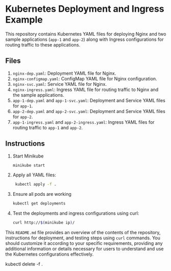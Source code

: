 # Kubernetes Deployment and Ingress Example

This repository contains Kubernetes YAML files for deploying Nginx and two sample applications (`app-1` and `app-2`) along with Ingress configurations for routing traffic to these applications.

## Files

1. `nginx-dep.yaml`: Deployment YAML file for Nginx.
2. `nginx-configmap.yaml`: ConfigMap YAML file for Nginx configuration.
3. `nginx-svc.yaml`: Service YAML file for Nginx.
4. `nginx-ingress.yaml`: Ingress YAML file for routing traffic to Nginx and the sample applications.
5. `app-1-dep.yaml` and `app-1-svc.yaml`: Deployment and Service YAML files for `app-1`.
6. `app-2-dep.yaml` and `app-2-svc.yaml`: Deployment and Service YAML files for `app-2`.
7. `app-1-ingress.yaml` and `app-2-ingress.yaml`: Ingress YAML files for routing traffic to `app-1` and `app-2`.

## Instructions
1. Start Minikube
    ```bash
    minikube start

1. Apply all YAML files:

   ```bash
    kubectl apply -f .

3. Ensure all pods are working
    ```bash
    kubectl get deployments

5. Test the deployments and ingress configurations using curl:
    ```bash
    curl http://$(minikube ip)/


This `README.md` file provides an overview of the contents of the repository, instructions for deployment, and testing steps using `curl` commands. You should customize it according to your specific requirements, providing any additional information or details necessary for users to understand and use the Kubernetes configurations effectively.


kubectl delete -f .